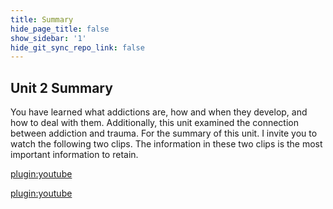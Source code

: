 ```yaml
---
title: Summary
hide_page_title: false
show_sidebar: '1'
hide_git_sync_repo_link: false
---
```

## Unit 2 Summary

You have learned what addictions are, how and when they develop, and how to deal with them. Additionally, this unit examined the connection between addiction and trauma. For the summary of this unit. I invite you to watch the following two clips. The information in these two clips is the most important information to retain.

[plugin:youtube](https://youtu.be/T5sOh4gKPIg)

[plugin:youtube](https://youtu.be/PY9DcIMGxMs)
